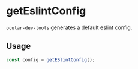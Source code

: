 # getEslintConfig

`ocular-dev-tools` generates a default eslint config.

## Usage

```js
const config = getESlintConfig();
```

